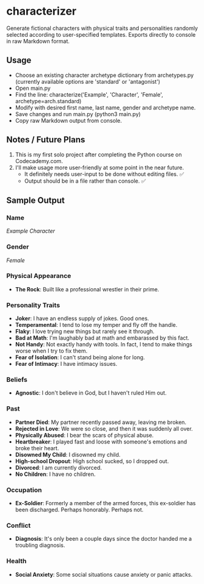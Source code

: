 # characterizer
Generate fictional characters with physical traits and personalities randomly selected according to user-specified templates. Exports directly to console in raw Markdown format.

## Usage

* Choose an existing character archetype dictionary from archetypes.py (currently available options are 'standard' or 'antagonist')
* Open main.py
* Find the line: characterize('Example', 'Character', 'Female', archetype=arch.standard)
* Modify with desired first name, last name, gender and archetype name.
* Save changes and run main.py (python3 main.py)
* Copy raw Markdown output from console.

## Notes / Future Plans

1) This is my first solo project after completing the Python course on Codecademy.com.
2) I'll make usage more user-friendly at some point in the near future.
    * It definitely needs user-input to be done without editing files. :white_check_mark:
    * Output should be in a file rather than console. :white_check_mark:

## Sample Output


### Name

*Example Character*

### Gender

*Female*

### Physical Appearance
+ **The Rock**: Built like a professional wrestler in their prime.

### Personality Traits
+ **Joker**: I have an endless supply of jokes. Good ones.
+ **Temperamental**: I tend to lose my temper and fly off the handle.
+ **Flaky**: I love trying new things but rarely see it through.
+ **Bad at Math**: I'm laughably bad at math and embarassed by this fact.
+ **Not Handy**: Not exactly handy with tools. In fact, I tend to make things worse when I try to fix them.
+ **Fear of Isolation**: I can't stand being alone for long.
+ **Fear of Intimacy**: I have intimacy issues.

### Beliefs
+ **Agnostic**: I don't believe in God, but I haven't ruled Him out.

### Past
+ **Partner Died**: My partner recently passed away, leaving me broken.
+ **Rejected in Love**: We were so close, and then it was suddenly all over.
+ **Physically Abused**: I bear the scars of physical abuse.
+ **Heartbreaker**: I played fast and loose with someone's emotions and broke their heart.
+ **Disowned My Child**: I disowned my child.
+ **High-school Dropout**: High school sucked, so I dropped out.
+ **Divorced**: I am currently divorced.
+ **No Children**: I have no children.

### Occupation
+ **Ex-Soldier**: Formerly a member of the armed forces, this ex-soldier has been discharged. Perhaps honorably. Perhaps not.

### Conflict
+ **Diagnosis**: It's only been a couple days since the doctor handed me a troubling diagnosis.

### Health
+ **Social Anxiety**: Some social situations cause anxiety or panic attacks.
